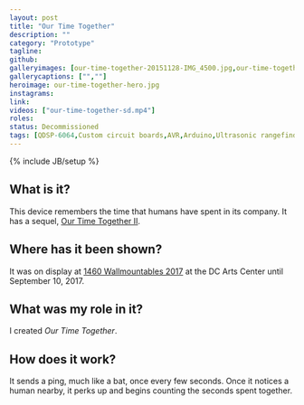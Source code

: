 ```yaml
---
layout: post
title: "Our Time Together"
description: ""
category: "Prototype"
tagline:
github:
galleryimages: [our-time-together-20151128-IMG_4500.jpg,our-time-together-20151128-IMG_4509.jpg]
gallerycaptions: ["",""]
heroimage: our-time-together-hero.jpg
instagrams:
link:
videos: ["our-time-together-sd.mp4"]
roles:
status: Decommissioned
tags: [QDSP-6064,Custom circuit boards,AVR,Arduino,Ultrasonic rangefinder,Power management,Artist]
---
```

{% include JB/setup %}

## What is it?

This device remembers the time that humans have spent in its company. It has a sequel, [Our Time Together II](/2018/04/20/our-time-together-ii/).

## Where has it been shown?

It was on display at [1460 Wallmountables 2017](http://www.dcartscenter.org/events2.htm) at the DC Arts Center until September 10, 2017.

## What was my role in it?

I created *Our Time Together*.

## How does it work?

It sends a ping, much like a bat, once every few seconds. Once it notices a human nearby, it perks up and begins counting the seconds spent together.

<!--  youtubes: KZjr4tQ7lrQ
-->
